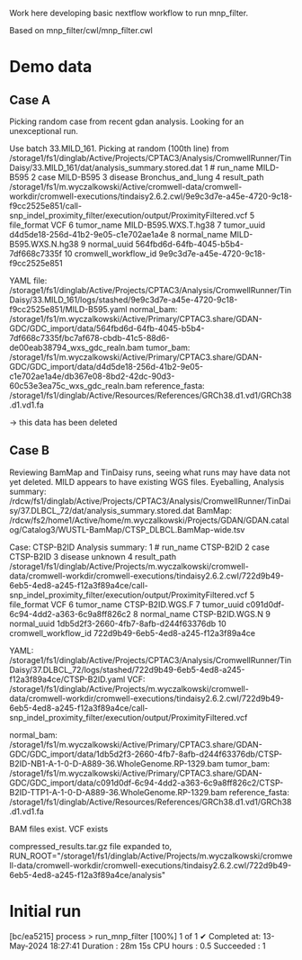 Work here developing basic nextflow workflow to run mnp_filter.

Based on mnp_filter/cwl/mnp_filter.cwl

# Demo data

## Case A

Picking random case from recent gdan analysis.  Looking for an unexceptional run.

Use batch 33.MILD_161. Picking at random (100th line) from /storage1/fs1/dinglab/Active/Projects/CPTAC3/Analysis/CromwellRunner/TinDaisy/33.MILD_161/dat/analysis_summary.stored.dat
     1  # run_name  MILD-B595
     2  case    MILD-B595
     3  disease Bronchus_and_lung
     4  result_path /storage1/fs1/m.wyczalkowski/Active/cromwell-data/cromwell-workdir/cromwell-executions/tindaisy2.6.2.cwl/9e9c3d7e-a45e-4720-9c18-f9cc2525e851/call-snp_indel_proximity_filter/execution/output/ProximityFiltered.vcf
     5  file_format VCF
     6  tumor_name  MILD-B595.WXS.T.hg38
     7  tumor_uuid  d4d5de18-256d-41b2-9e05-c1e702ae1a4e
     8  normal_name MILD-B595.WXS.N.hg38
     9  normal_uuid 564fbd6d-64fb-4045-b5b4-7df668c7335f
    10  cromwell_workflow_id    9e9c3d7e-a45e-4720-9c18-f9cc2525e851

YAML file: /storage1/fs1/dinglab/Active/Projects/CPTAC3/Analysis/CromwellRunner/TinDaisy/33.MILD_161/logs/stashed/9e9c3d7e-a45e-4720-9c18-f9cc2525e851/MILD-B595.yaml
normal_bam: /storage1/fs1/m.wyczalkowski/Active/Primary/CPTAC3.share/GDAN-GDC/GDC_import/data/564fbd6d-64fb-4045-b5b4-7df668c7335f/bc7af678-cbdb-41c5-88d6-de00eab38794_wxs_gdc_realn.bam
tumor_bam: /storage1/fs1/m.wyczalkowski/Active/Primary/CPTAC3.share/GDAN-GDC/GDC_import/data/d4d5de18-256d-41b2-9e05-c1e702ae1a4e/db367e08-8bd2-42dc-90d3-60c53e3ea75c_wxs_gdc_realn.bam
reference_fasta: /storage1/fs1/dinglab/Active/Resources/References/GRCh38.d1.vd1/GRCh38.d1.vd1.fa

-> this data has been deleted

## Case B

Reviewing BamMap and TinDaisy runs, seeing what runs may have data not yet deleted.  MILD appears to have existing WGS files.  Eyeballing,
Analysis summary: /rdcw/fs1/dinglab/Active/Projects/CPTAC3/Analysis/CromwellRunner/TinDaisy/37.DLBCL_72/dat/analysis_summary.stored.dat
BamMap: /rdcw/fs2/home1/Active/home/m.wyczalkowski/Projects/GDAN/GDAN.catalog/Catalog3/WUSTL-BamMap/CTSP_DLBCL.BamMap-wide.tsv

Case: CTSP-B2ID
Analysis summary:
     1  # run_name  CTSP-B2ID
     2  case    CTSP-B2ID
     3  disease unknown
     4  result_path /storage1/fs1/dinglab/Active/Projects/m.wyczalkowski/cromwell-data/cromwell-workdir/cromwell-executions/tindaisy2.6.2.cwl/722d9b49-6eb5-4ed8-a245-f12a3f89a4ce/call-snp_indel_proximity_filter/execution/output/ProximityFiltered.vcf
     5  file_format VCF
     6  tumor_name  CTSP-B2ID.WGS.F
     7  tumor_uuid  c091d0df-6c94-4dd2-a363-6c9a8ff826c2
     8  normal_name CTSP-B2ID.WGS.N
     9  normal_uuid 1db5d2f3-2660-4fb7-8afb-d244f63376db
    10  cromwell_workflow_id    722d9b49-6eb5-4ed8-a245-f12a3f89a4ce

YAML: /storage1/fs1/dinglab/Active/Projects/CPTAC3/Analysis/CromwellRunner/TinDaisy/37.DLBCL_72/logs/stashed/722d9b49-6eb5-4ed8-a245-f12a3f89a4ce/CTSP-B2ID.yaml
VCF: /storage1/fs1/dinglab/Active/Projects/m.wyczalkowski/cromwell-data/cromwell-workdir/cromwell-executions/tindaisy2.6.2.cwl/722d9b49-6eb5-4ed8-a245-f12a3f89a4ce/call-snp_indel_proximity_filter/execution/output/ProximityFiltered.vcf

normal_bam: /storage1/fs1/m.wyczalkowski/Active/Primary/CPTAC3.share/GDAN-GDC/GDC_import/data/1db5d2f3-2660-4fb7-8afb-d244f63376db/CTSP-B2ID-NB1-A-1-0-D-A889-36.WholeGenome.RP-1329.bam
tumor_bam: /storage1/fs1/m.wyczalkowski/Active/Primary/CPTAC3.share/GDAN-GDC/GDC_import/data/c091d0df-6c94-4dd2-a363-6c9a8ff826c2/CTSP-B2ID-TTP1-A-1-0-D-A889-36.WholeGenome.RP-1329.bam
reference_fasta: /storage1/fs1/dinglab/Active/Resources/References/GRCh38.d1.vd1/GRCh38.d1.vd1.fa

BAM files exist.  VCF exists

compressed_results.tar.gz file expanded to,
RUN_ROOT="/storage1/fs1/dinglab/Active/Projects/m.wyczalkowski/cromwell-data/cromwell-workdir/cromwell-executions/tindaisy2.6.2.cwl/722d9b49-6eb5-4ed8-a245-f12a3f89a4ce/analysis"

# Initial run
[bc/ea5215] process > run_mnp_filter [100%] 1 of 1 ✔
Completed at: 13-May-2024 18:27:41
Duration    : 28m 15s
CPU hours   : 0.5
Succeeded   : 1

